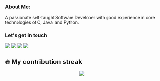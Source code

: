 ### About Me:
  A passionate self-taught Software Developer with good experience in core technologies of C, Java, and Python.
  
### Let's get in touch
<div>
  <a href="https://web.facebook.com/shoukreytom/" target="_blank"><img src="https://img.icons8.com/fluency/96/000000/facebook.png"/></a>
  <a href="https://twitter.com/shoukreytom/" target="_blank"><img src="https://img.icons8.com/color/96/000000/twitter--v1.png"/></a>
  <a href="https://linkedin.com/in/shoukreytom/" target="_blank"><img src="https://img.icons8.com/fluency/96/000000/linkedin.png"/></a>
<!--   <a href="mailto:shoukreytom01@gmail.com"><img src="https://img.icons8.com/color/96/000000/gmail-new.png"/></a> -->
  <a href="https://t.me/shoukreytom" target="_blank"><img src="https://img.icons8.com/color-glass/96/000000/telegram-app.png"/></a>
</div>


## 🔥 My contribution streak

<p align="center">
  <a href="https://github.com/shoukreytom/github-readme-streak-stats">
    <img src="https://github-readme-streak-stats.herokuapp.com/?user=shoukreytom#version3"/>
  </a>
</p>
